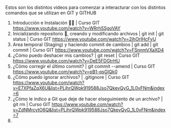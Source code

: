 Estos son los distintos videos para comenzar a interacturar con los distintos comandos que se utilizan en GIT y GITHUB

01. Introducción e Instalación 📝📁 | Curso GIT https://www.youtube.com/watch?v=WRrhSSgoVAY 
02. Inicializando repositorio 📁, creando y modificando archivos | git init | git status | Curso GIT https://www.youtube.com/watch?v=2ihOrIHcFvU
03. Area temporal (Staging) y haciendo commit de cambios | git add | git commit | Curso GIT https://www.youtube.com/watch?v=FSnnmVXaXD4
04. ¿Cómo puedo deshacer mis cambios? | git reset | Curso GIT https://www.youtube.com/watch?v=DeE5FDGtrHU
05. ¿Cómo corregir el último commit? | git commit --amend | Curso GIT  https://www.youtube.com/watch?v=pB1-qsGIQk0
06. ¿Cómo puedo ignorar archivos? | .gitignore | Curso GIT  https://www.youtube.com/watch?v=E7XPfaZqX6U&list=PLjhrQWpk919588Jso7QkevQyG_1L0vFNm&index=6
07. ¿Cómo le indico a Git que deje de hacer elseguimiento de un archivo? | git rm | Curso GIT https://www.youtube.com/watch?v=ZdNMrcytO6Q&list=PLjhrQWpk919588Jso7QkevQyG_1L0vFNm&index=7
8. 
   

